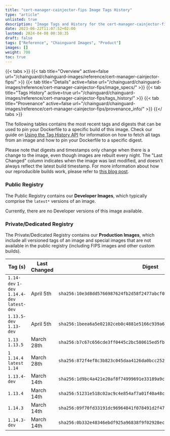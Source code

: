 ```yaml
---
title: "cert-manager-cainjector-fips Image Tags History"
type: "article"
unlisted: true
description: "Image Tags and History for the cert-manager-cainjector-fips Chainguard Image"
date: 2023-06-22T11:07:52+02:00
lastmod: 2024-04-08 00:38:35
draft: false
tags: ["Reference", "Chainguard Images", "Product"]
images: []
weight: 700
toc: true
---
```


{{< tabs >}}
{{< tab title="Overview" active=false url="/chainguard/chainguard-images/reference/cert-manager-cainjector-fips/" >}}
{{< tab title="Details" active=false url="/chainguard/chainguard-images/reference/cert-manager-cainjector-fips/image_specs/" >}}
{{< tab title="Tags History" active=true url="/chainguard/chainguard-images/reference/cert-manager-cainjector-fips/tags_history/" >}}
{{< tab title="Provenance" active=false url="/chainguard/chainguard-images/reference/cert-manager-cainjector-fips/provenance_info/" >}}
{{</ tabs >}}

The following tables contains the most recent tags and digests that can be used to pin your Dockerfile to a specific build of this image. Check our guide on [Using the Tag History API](/chainguard/chainguard-images/using-the-tag-history-api/) for information on how to fetch all tags from an image and how to pin your Dockerfile to a specific digest.

Please note that digests and timestamps only change when there is a change to the image, even though images are rebuilt every night. The "Last Changed" column indicates when the image was last modified, and doesn't always reflect the latest build timestamp. For more information about how our reproducible builds work, please refer to [this blog post](https://www.chainguard.dev/unchained/reproducing-chainguards-reproducible-image-builds).

### Public Registry
The Public Registry contains our **Developer Images**, which typically comprise the `latest*` versions of an image.

Currently, there are no Developer versions of this image available.

### Private/Dedicated Registry
The Private/Dedicated Registry contains our **Production Images**, which include all versioned tags of an image and special images that are not available in the public registry (including FIPS images and other custom builds).

| Tag (s)                                       | Last Changed | Digest                                                                    |
|-----------------------------------------------|--------------|---------------------------------------------------------------------------|
|  `1.14-dev` `1-dev` `1.14.4-dev` `latest-dev` | April 5th    | `sha256:10e3d8dd5766987624fb2d58f2477abcf0abcc366f24545d108635421e7620f9` |
|  `1.13.5-dev` `1.13-dev`                      | April 5th    | `sha256:1beea6a5e02102ceb0c4881e5166c939a62be7f0f7c4c2e631fe05f6194d9dcb` |
|  `1.13` `1.13.5`                              | March 28th   | `sha256:b7c67c656cde3ff0445c2bc580615ed5fb730a2107285b9449425925d5ef6fee` |
|  `1` `1.14.4` `latest` `1.14`                 | March 28th   | `sha256:872f4ef8c3b823c045daa4126da0bcc2524dcb7001a729a6e3a86fb4d210dc23` |
|  `1.13.4-dev`                                 | March 14th   | `sha256:1d9bc4a421e20af8f74999691e33189a9cb6643215cc2bc385e684c218cbb06a` |
|  `1.13.4`                                     | March 14th   | `sha256:51231e518c02ac9c4e854af7a01f40a48c3a78c63d7fbf43bfce756ca543ce12` |
|  `1.14.3`                                     | March 14th   | `sha256:09f70fd33191dc96964841f078491d2f47198671c1fdaa30fe6fd937c256f765` |
|  `1.14.3-dev`                                 | March 14th   | `sha256:0b332e48346ebdf925a96838f9f02928ec1ac85639636361ed078ff84a200f7b` |

